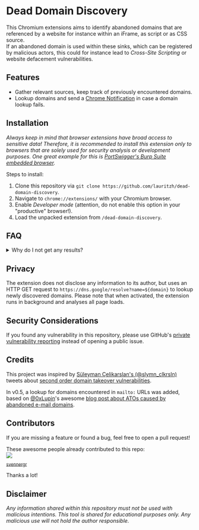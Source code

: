 # Dead Domain Discovery

This Chromium extensions aims to identify abandoned domains that are referenced by a website for instance within an iFrame, as script or as CSS source.     
If an abandoned domain is used within these sinks, which can be registered by malicious actors, this could for instance lead to *Cross-Site Scripting* or website defacement vulnerabilities. 

## Features
* Gather relevant sources, keep track of previously encountered domains.
* Lookup domains and send a [Chrome Notification](https://developer.chrome.com/docs/extensions/reference/api/notifications) in case a domain lookup fails.

## Installation
*Always keep in mind that browser extensions have broad access to sensitive data! Therefore, it is recommended to install this extension only to browsers that are solely used for security analysis or development purposes. One great example for this is [PortSwigger's Burp Suite embedded browser](https://portswigger.net/burp/documentation/desktop/functions/embedded-browser).*

Steps to install:
1. Clone this repository via `git clone https://github.com/lauritzh/dead-domain-discovery`.
2. Navigate to `chrome://extensions/` with your Chromium browser.
3. Enable *Developer mode* (attention, do not enable this option in your "productive" browser!).
4. Load the unpacked extension from `/dead-domain-discovery`.

## FAQ

<details><summary>Why do I not get any results?</summary>

This extension uses the [Chrome Notification API](https://developer.chrome.com/docs/extensions/reference/api/notifications). Make sure to allow notifications for Chrome/Chromium:

![Settings](/img/notification1.png)
![Notification](/img/notification2.png)
</details>

## Privacy
The extension does not disclose any information to its author, but uses an HTTP GET request to `https://dns.google/resolve?name=${domain}` to lookup newly discovered domains. Please note that when activated, the extension runs in background and analyses all page loads.

## Security Considerations
If you found any vulnerability in this repository, please use GitHub's [private vulnerability reporting](https://github.com/lauritzh/dead-domain-discovery/security) instead of opening a public issue.

## Credits
This project was inspired by [Süleyman Çelikarslan's (@slymn_clkrsln)](https://twitter.com/slymn_clkrsln) tweets about [second order domain takeover vulnerabilities](https://twitter.com/slymn_clkrsln/status/1792995208562401567).

In v0.5, a lookup for domains encountered in `mailto:` URLs was added, based on [@0xLupin](https://twitter.com/0xLupin)'s awesome [blog post about ATOs caused by abandoned e-mail domains](https://www.landh.tech/blog/20241107-10-to-hack-millions-of-companies/).

## Contributors
If you are missing a feature or found a bug, feel free to open a pull request!

These awesome people already contributed to this repo:     
<img src="https://github.com/svennergr.png" width="60px;"/><br /><sub><a href="https://github.com/svennergr">svennergr</a></sub>

Thanks a lot!

## Disclaimer
*Any information shared within this repository must not be used with malicious intentions. This tool is shared for educational purposes only. Any malicious use will not hold the author responsible.*
